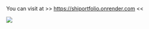  You can visit at >> https://shiportfolio.onrender.com <<


<img src="https://i.pinimg.com/originals/20/88/10/208810c656507a2cd6fb6a0f1f4ee26b.gif" />
